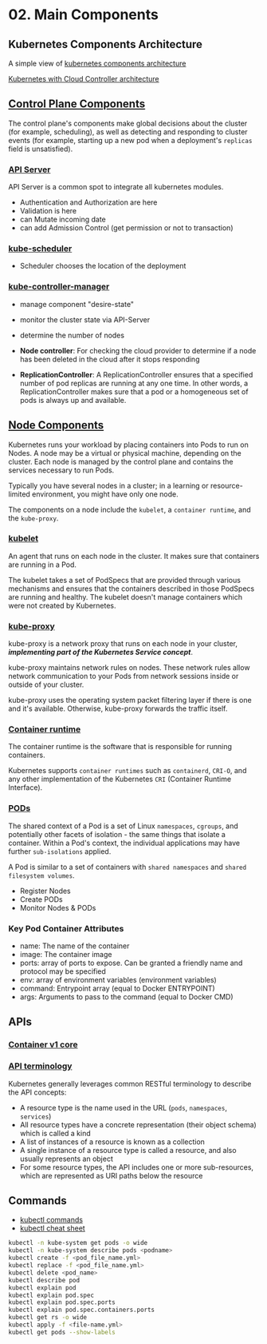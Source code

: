 # 02. Main Components

## Kubernetes Components Architecture

A simple view of [kubernetes components architecture](../../../assets/kuber/babaei/S01-kuber-arch.png)

[Kubernetes with Cloud Controller architecture](../../../assets/kuber/babaei/S01-kuber-cloud-arch.png)

## [Control Plane Components](https://kubernetes.io/docs/concepts/overview/components/#control-plane-components)

The control plane's components make global decisions about the cluster (for example, scheduling), as well as detecting and responding to cluster events (for example, starting up a new pod when a deployment's `replicas` field is unsatisfied).

### [API Server](https://kubernetes.io/docs/concepts/overview/components/#kube-apiserver)

API Server is a common spot to integrate all kubernetes modules.

- Authentication and Authorization are here
- Validation is here
- can Mutate incoming date
- can add Admission Control (get permission or not to transaction)

### [kube-scheduler](https://kubernetes.io/docs/concepts/overview/components/#kube-scheduler)

- Scheduler chooses the location of the deployment

### [kube-controller-manager](https://kubernetes.io/docs/concepts/overview/components/#kube-controller-manager)

- manage component "desire-state"
- monitor the cluster state via API-Server
- determine the number of nodes
- **Node controller**: For checking the cloud provider to determine if a node has been deleted in the cloud after it stops responding

- **ReplicationController**: A ReplicationController ensures that a specified number of pod replicas are running at any one time. In other words, a ReplicationController makes sure that a pod or a homogeneous set of pods is always up and available.

## [Node Components](https://kubernetes.io/docs/concepts/overview/components/#node-components)

Kubernetes runs your workload by placing containers into Pods to run on Nodes. A node may be a virtual or physical machine, depending on the cluster. Each node is managed by the control plane and contains the services necessary to run Pods.

Typically you have several nodes in a cluster; in a learning or resource-limited environment, you might have only one node.

The components on a node include the `kubelet`, a `container runtime`, and the `kube-proxy`.

### [kubelet](https://kubernetes.io/docs/concepts/overview/components/#kubelet)

An agent that runs on each node in the cluster. It makes sure that containers are running in a Pod.

The kubelet takes a set of PodSpecs that are provided through various mechanisms and ensures that the containers described in those PodSpecs are running and healthy. The kubelet doesn't manage containers which were not created by Kubernetes.

### [kube-proxy](https://kubernetes.io/docs/concepts/overview/components/#kube-proxy)

kube-proxy is a network proxy that runs on each node in your cluster, ***implementing part of the Kubernetes Service concept***.

kube-proxy maintains network rules on nodes. These network rules allow network communication to your Pods from network sessions inside or outside of your cluster.

kube-proxy uses the operating system packet filtering layer if there is one and it's available. Otherwise, kube-proxy forwards the traffic itself.

### [Container runtime](https://kubernetes.io/docs/concepts/overview/components/#container-runtime)

The container runtime is the software that is responsible for running containers.

Kubernetes supports `container runtimes` such as `containerd`, `CRI-O`, and any other implementation of the Kubernetes `CRI` (Container Runtime Interface).

### [PODs](https://kubernetes.io/docs/concepts/workloads/pods/)

The shared context of a Pod is a set of Linux `namespaces`, `cgroups`, and potentially other facets of isolation - the same things that isolate a container. Within a Pod's context, the individual applications may have further `sub-isolations` applied.

A Pod is similar to a set of containers with `shared namespaces` and `shared filesystem volumes`.

- Register Nodes
- Create PODs
- Monitor Nodes & PODs

### Key Pod Container Attributes

- name: The name of the container
- image: The container image
- ports: array of ports to expose. Can be granted a friendly name and protocol may be specified
- env: array of environment variables (environment variables)
- command: Entrypoint array (equal to Docker ENTRYPOINT)
- args: Arguments to pass to the command (equal to Docker CMD)

## APIs

### [Container v1 core](https://kubernetes.io/docs/reference/generated/kubernetes-api/v1.27/#container-v1-core)

### [API terminology](https://kubernetes.io/docs/reference/using-api/api-concepts/#standard-api-terminology)

Kubernetes generally leverages common RESTful terminology to describe the API concepts:

- A resource type is the name used in the URL (`pods`, `namespaces`, `services`)
- All resource types have a concrete representation (their object schema) which is called a kind
- A list of instances of a resource is known as a collection
- A single instance of a resource type is called a resource, and also usually represents an object
- For some resource types, the API includes one or more sub-resources, which are represented as URI paths below the resource

## Commands

- [kubectl commands](https://kubernetes.io/docs/reference/generated/kubectl/kubectl-commands)
- [kubectl cheat sheet](https://collabnix.com/kubectl-cheatsheet/)

```bash
kubectl -n kube-system get pods -o wide
kubectl -n kube-system describe pods <podname>
kubectl create -f <pod_file_name.yml>
kubectl replace -f <pod_file_name.yml>
kubectl delete <pod_name>
kubectl describe pod
kubectl explain pod
kubectl explain pod.spec
kubectl explain pod.spec.ports
kubectl explain pod.spec.containers.ports
kubectl get rs -o wide
kubectl apply -f <file-name.yml>
kubectl get pods --show-labels
```
